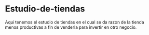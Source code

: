 # Estudio-de-tiendas
Aqui tenemos el estudio de tiendas en el cual se da razon de la tienda menos productivas a fin de venderla para invertir en otro negocio. 
